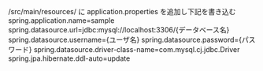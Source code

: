 /src/main/resources/
に application.properties を追加し下記を書き込む
spring.application.name=sample
spring.datasource.url=jdbc:mysql://localhost:3306/{データベース名}
spring.datasource.username={ユーザ名}
spring.datasource.password={パスワード}
spring.datasource.driver-class-name=com.mysql.cj.jdbc.Driver
spring.jpa.hibernate.ddl-auto=update
